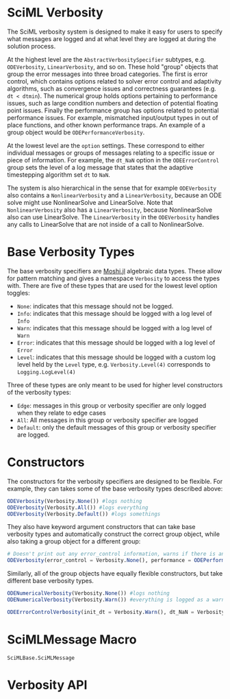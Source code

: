 # SciML Verbosity
The SciML verbosity system is designed to make it easy for users to specify what messages are logged and at what level they are logged at during the solution process. 

At the highest level are the `AbstractVerbositySpecifier` subtypes, e.g. `ODEVerbosity`, `LinearVerbosity`, and so on. These hold "group" objects that group the error messages into three broad categories. The first is error control, which contains options related to solver error control and adaptivity algorithms, such as convergence issues and correctness guarantees (e.g. `dt < dtmin`). The numerical group holds options pertaining to performance issues, such as large condition numbers and detection of potential floating point issues. Finally the performance group has options related to potential performance issues. For example, mismatched input/output types in out of place functions, and other known performance traps. An example of a group object would be `ODEPerformanceVerbosity`. 

At the lowest level are the `option` settings. These correspond to either individual messages or groups of messages relating to a specific issue or piece of information. For example, the `dt_NaN` option in the `ODEErrorControl` group sets the level of a log message that states that the adaptive timestepping algorithm set `dt` to `NaN`. 

The system is also hierarchical in the sense that for example `ODEVerbosity` also contains a `NonlinearVerbosity` and a `LinearVerbosity`, because an ODE solve might use NonlinearSolve and LinearSolve. Note that `NonlinearVerbosity` also has a `LinearVerbosity`, because NonlinearSolve also can use LinearSolve. The `LinearVerbosity` in the `ODEVerbosity` handles any calls to LinearSolve that are not inside of a call to NonlinearSolve. 

# Base Verbosity Types 
The base verbosity specifiers are [Moshi.jl](https://rogerluo.dev/Moshi.jl/) algebraic data types. These allow for pattern matching and gives a namespace `Verbosity` to access the types with. 
There are five of these types that are used for the lowest level option toggles:

- `None`: indicates that this message should not be logged.
- `Info`: indicates that this message should be logged with a log level of `Info`
- `Warn`: indicates that this message should be logged with a log level of `Warn`
- `Error`: indicates that this message should be logged with a log level of `Error`
- `Level`: indicates that this message should be logged with a custom log level held by the `Level` type, e.g. `Verbosity.Level(4)` corresponds to `Logging.LogLevel(4)`

Three of these types are only meant to be used for higher level constructors of the verbosity types:

- `Edge`: messages in this group or verbosity specifier are only logged when they relate to edge cases
- `All`: All messages in this group or verbosity specifier are logged
- `Default`: only the default messages of this group or verbosity specifier are logged.

# Constructors

The constructors for the verbosity specifiers are designed to be flexible. For example, they can takes some of the base verbosity types described above:

```julia
ODEVerbosity(Verbosity.None()) #logs nothing
ODEVerbosity(Verbosity.All()) #logs everything
ODEVerbosity(Verbosity.Default()) #logs somethings 
```

They also have keyword argument constructors that can take base verbosity types and automatically construct the correct group object, while also taking a group object for a different 
group:

```julia 
# Doesn't print out any error_control information, warns if there is an `init_dt` issue, errors if there is a `dt_NaN` issue, uses Verbosity.Default() for ODENumericalVerbosity
ODEVerbosity(error_control = Verbosity.None(), performance = ODEPerformanceVerbosity(init_dt = Verbosity.Warn(), dt_NaN = Verbosity.Error()))
```

Similarly, all of the group objects have equally flexible constructors, but take different base verbosity types. 

```julia
ODENumericalVerbosity(Verbosity.None()) #logs nothing
ODENumericalVerbosity(Verbosity.Warn()) #everything is logged as a warning

ODEErrorControlVerbosity(init_dt = Verbosity.Warn(), dt_NaN = Verbosity.Error())
```

# SciMLMessage Macro
```@docs
SciMLBase.SciMLMessage
```

# Verbosity API

